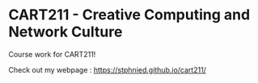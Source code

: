 # CART211 - Creative Computing and Network Culture

Course work for CART211!

Check out my webpage : https://stphnied.github.io/cart211/

